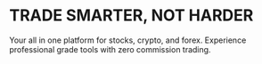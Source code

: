 # TRADE SMARTER, NOT HARDER 
Your all in one platform for stocks, crypto, and forex. Experience professional grade tools with zero commission trading.
